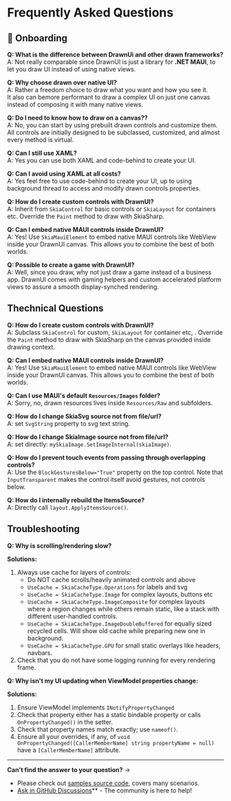 # Frequently Asked Questions

## 🤔 Onboarding

**Q: What is the difference between DrawnUi and other drawn frameworks?**  
A: Not really comparable since DrawnUI is just a library for **.NET MAUI**, to let you draw UI instead of using native views.

**Q: Why choose drawn over native UI?**  
A: Rather a freedom choice to draw what you want and how you see it.  
It also can bemore performant to draw a complex UI on just one canvas instead of composing it with many native views.

**Q: Do I need to know how to draw on a canvas??**  
A: No, you can start by using prebuilt drawn controls and customize them. All controls are initially designed to be subclassed, customized, and almost every method is virtual. 

**Q: Can I still use XAML?**  
A: Yes you can use both XAML and code-behind to create your UI.  

**Q: Can I avoid using XAML at all costs?**  
A: Yes feel free to use code-behind to create your UI, up to using background thread to access and modify drawn controls properties.

**Q: How do I create custom controls with DrawnUI?**  
A: Inherit from `SkiaControl` for basic controls or `SkiaLayout` for containers etc. Override the `Paint` method to draw with SkiaSharp.

**Q: Can I embed native MAUI controls inside DrawnUI?**  
A: Yes! Use `SkiaMauiElement` to embed native MAUI controls like WebView inside your DrawnUI canvas. This allows you to combine the best of both worlds.

**Q: Possible to create a game with DrawnUI?**  
A: Well, since you draw, why not just draw a game instead of a business app. DrawnUI comes with gaming helpers and custom accelerated platform views to assure a smooth display-synched rendering.

## Thechnical Questions

**Q: How do I create custom controls with DrawnUI?**  
A: Subclass `SkiaControl` for custom, `SkiaLayout` for container etc, . Override the `Paint` method to draw with SkiaSharp on the canvas provided inside drawing context.

**Q: Can I embed native MAUI controls inside DrawnUI?**  
A: Yes! Use `SkiaMauiElement` to embed native MAUI controls like WebView inside your DrawnUI canvas. This allows you to combine the best of both worlds.

**Q: Can I use MAUI's default `Resources/Images` folder?**  
A: Sorry, no, drawn resources lives inside `Resources/Raw` and subfolders.

**Q: How do I change SkiaSvg source not from file/url?**  
A: set `SvgString` property to svg text string.

**Q: How do I change SkiaImage source not from file/url?**  
A: set directly: `mySkiaImage.SetImageInternal(skiaImage)`.

**Q: How do I prevent touch events from passing through overlapping controls?**  
A: Use the `BlockGesturesBelow="True"` property on the top control. Note that `InputTransparent` makes the control itself avoid gestures, not controls below.

**Q: How do I internally rebuild the ItemsSource?**  
A: Directly call `layout.ApplyItemsSource()`.

## Troubleshooting
 
**Q: Why is scrolling/rendering slow?**  

**Solutions:**
1. Always use cache for layers of controls:
   * Do NOT cache scrolls/heavily animated controls and above
   * `UseCache = SkiaCacheType.Operations` for labels and svg
   * `UseCache = SkiaCacheType.Image` for complex layouts, buttons etc
   * `UseCache = SkiaCacheType.ImageComposite` for complex layouts where a region changes while others remain static, like a stack with different user-handled controls.
   * `UseCache = SkiaCacheType.ImageDoubleBuffered` for equally sized recycled cells. Will show old cache while preparing new one in background.
   * `UseCache = SkiaCacheType.GPU` for small static overlays like headers, navbars.
2. Check that you do not have some logging running for every rendering frame.

**Q: Why isn't my UI updating when ViewModel properties change:**  

**Solutions:**
1. Ensure ViewModel implements `INotifyPropertyChanged`
2. Check that property either has a static bindable property or calls `OnPropertyChanged()` in the setter.
3. Check that property names match exactly; use `nameof()`.
4. Ensure all your overrides, if any, of `void OnPropertyChanged([CallerMemberName] string propertyName = null)` have a `[CallerMemberName]` attribute.

---


**Can't find the answer to your question?** → 
* Please check out [samples source code](samples.md), covers many scenarios.
* [Ask in GitHub Discussions](https://github.com/taublast/DrawnUi/discussions)** - The community is here to help!


